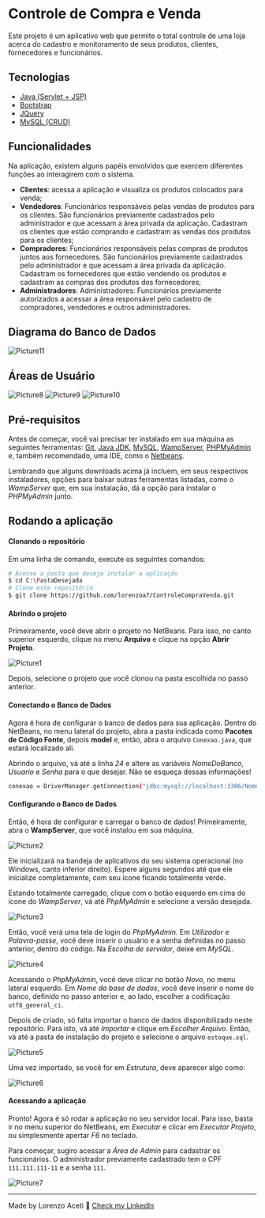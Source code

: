 # Controle de Compra e Venda

Este projeto é um aplicativo web que permite o total controle de uma loja acerca do cadastro e monitoramento de seus produtos, clientes, fornecedores e funcionários.

## Tecnologias

- [Java (Servlet + JSP)](https://www.oracle.com/java/technologies/downloads/)
- [Bootstrap](https://getbootstrap.com/)
- [JQuery](https://jquery.com/)
- [MySQL (CRUD)](https://www.mysql.com/)

## Funcionalidades

Na aplicação, existem alguns papéis envolvidos que exercem diferentes funções ao interagirem com o sistema.

- **Clientes**: acessa a aplicação e visualiza os produtos colocados para venda;
- **Vendedores**: Funcionários responsáveis pelas vendas de produtos para os clientes. São funcionários previamente cadastrados pelo administrador e que acessam a área privada da aplicação. Cadastram os clientes que estão comprando e cadastram as vendas dos produtos para os clientes;
- **Compradores**: Funcionários responsáveis pelas compras de produtos juntos aos fornecedores. São funcionários previamente cadastrados pelo administrador e que acessam a área privada da aplicação. Cadastram os fornecedores que estão vendendo os produtos e cadastram as compras dos produtos dos fornecedores;
- **Administradores**: Administradores: Funcionários previamente autorizados a acessar a área responsável pelo cadastro de compradores, vendedores e outros administradores.

## Diagrama do Banco de Dados

![Picture11](/readme_media/picture11.jpg)

## Áreas de Usuário

![Picture8](/readme_media/picture8.jpg)
![Picture9](/readme_media/picture9.jpg)
![Picture10](/readme_media/picture10.jpg)

## Pré-requisitos

Antes de começar, você vai precisar ter instalado em sua máquina as seguintes ferramentas: [Git](https://git-scm.com), [Java JDK](https://www.oracle.com/java/technologies/downloads/), [MySQL](https://www.mysql.com/downloads/), [WampServer](https://www.wampserver.com/en/), [PHPMyAdmin](https://www.phpmyadmin.net/) e, também recomendado, uma IDE, como o [Netbeans](https://netbeans.apache.org/download/index.html).

Lembrando que alguns downloads acima já incluem, em seus respectivos instaladores, opções para baixar outras ferramentas listadas, como o *WampServer* que, em sua instalação, dá a opção para instalar o *PHPMyAdmin* junto.

## Rodando a aplicação

#### Clonando o repositório
Em uma linha de comando, execute os seguintes comandos:

```bash
# Acesse a pasta que deseje instalar a aplicação
$ cd C:\PastaDesejada
# Clone este repositório
$ git clone https://github.com/lorenzoa7/ControleCompraVenda.git
```
#### Abrindo o projeto

Primeiramente, você deve abrir o projeto no NetBeans. Para isso, no canto superior esquerdo, clique no menu **Arquivo** e clique na opção **Abrir Projeto**.

![Picture1](/readme_media/picture1.jpg)

Depois, selecione o projeto que você clonou na pasta escolhida no passo anterior.


#### Conectando o Banco de Dados

Agora é hora de configurar o banco de dados para sua aplicação. Dentro do NetBeans, no menu lateral do projeto, abra a pasta indicada como **Pacotes de Código Fonte**, depois **model** e, então, abra o arquivo `Conexao.java`, que estará localizado ali.

Abrindo o arquivo, vá até  a linha *24* e altere as variáveis *NomeDoBanco*, *Usuario* e *Senha* para o que desejar. Não se esqueça dessas informações!
```bash
conexao = DriverManager.getConnection("jdbc:mysql://localhost:3306/NomeDoBanco", "Usuario", "Senha");
```

#### Configurando o Banco de Dados

Então, é hora de configurar e carregar o banco de dados! Primeiramente, abra o **WampServer**, que você instalou em sua máquina.

![Picture2](/readme_media/picture2.jpg)

Ele inicializará na bandeja de aplicativos do seu sistema operacional (no Windows, canto inferior direito). Espere alguns segundos até que ele inicialize completamente, com seu ícone ficando totalmente verde.

Estando totalmente carregado, clique com o botão esquerdo em cima do ícone do *WampServer*, vá até *PhpMyAdmin* e selecione a versão desejada.

![Picture3](/readme_media/picture3.jpg)

Então, você verá uma tela de login do *PhpMyAdmin*. Em *Utilizador* e *Palavra-passe*, você deve inserir o usuário e a senha definidas no passo anterior, dentro do código. Na *Escolha de servidor*, deixe em *MySQL*.

![Picture4](/readme_media/picture4.jpg)

Acessando o *PhpMyAdmin*, você deve clicar no botão *Novo*, no menu lateral esquerdo. Em *Nome da base de dados*, você deve inserir o nome do banco, definido no passo anterior e, ao lado, escolher a codificação `utf8_general_ci`.

Depois de criado, só falta importar o banco de dados disponibilizado neste repositório. Para isto, vá até *Importar* e clique em *Escolher Arquivo*. Então, vá até a pasta de instalação do projeto e selecione o arquivo `estoque.sql`.

![Picture5](/readme_media/picture5.jpg)

Uma vez importado, se você for em *Estrutura*, deve aparecer algo como:

![Picture6](/readme_media/picture6.jpg)


#### Acessando a aplicação

Pronto! Agora é só rodar a aplicação no seu servidor local. Para isso, basta ir no menu superior do NetBeans, em *Executar* e clicar em *Executar Projeto*, ou simplesmente apertar *F6* no teclado.

Para começar, sugiro acessar a *Área de Admin* para cadastrar os funcionários. O administrador previamente cadastrado tem o CPF `111.111.111-11` e a senha `111`.

![Picture7](/readme_media/picture7.jpg)

---
Made by Lorenzo Aceti 👋 [Check my LinkedIn](https://www.linkedin.com/in/lorenzoaceti/) 